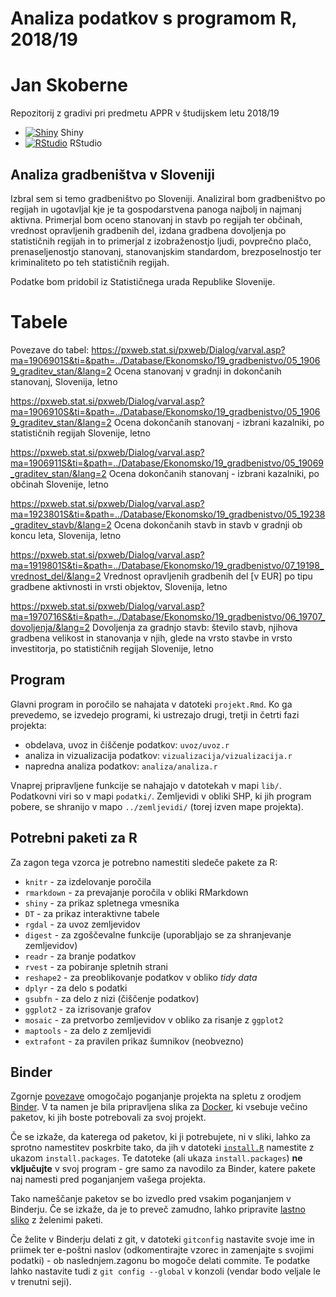 # Analiza podatkov s programom R, 2018/19

# Jan Skoberne

Repozitorij z gradivi pri predmetu APPR v študijskem letu 2018/19

* [![Shiny](http://mybinder.org/badge.svg)](http://beta.mybinder.org/v2/gh/jaanos/APPR-2018-19/master?urlpath=shiny/APPR-2018-19/projekt.Rmd) Shiny
* [![RStudio](http://mybinder.org/badge.svg)](http://beta.mybinder.org/v2/gh/jaanos/APPR-2018-19/master?urlpath=rstudio) RStudio

## Analiza gradbeništva v Sloveniji

Izbral sem si temo gradbeništvo po Sloveniji. Analiziral bom gradbeništvo po regijah in ugotavljal kje je ta gospodarstvena panoga najbolj in najmanj aktivna. Primerjal bom oceno stanovanj in stavb po regijah ter občinah, vrednost opravljenih gradbenih del, izdana gradbena dovoljenja po statističnih regijah in to primerjal z izobraženostjo ljudi, povprečno plačo, prenaseljenostjo stanovanj, stanovanjskim standardom, brezposelnostjo ter kriminaliteto po teh statističnih regijah.

Podatke bom pridobil iz Statističnega urada Republike Slovenije.

# Tabele
Povezave do tabel:
https://pxweb.stat.si/pxweb/Dialog/varval.asp?ma=1906901S&ti=&path=../Database/Ekonomsko/19_gradbenistvo/05_19069_graditev_stan/&lang=2
Ocena stanovanj v gradnji in dokončanih stanovanj, Slovenija, letno

https://pxweb.stat.si/pxweb/Dialog/varval.asp?ma=1906910S&ti=&path=../Database/Ekonomsko/19_gradbenistvo/05_19069_graditev_stan/&lang=2
Ocena dokončanih stanovanj - izbrani kazalniki, po statističnih regijah Slovenije, letno

https://pxweb.stat.si/pxweb/Dialog/varval.asp?ma=1906911S&ti=&path=../Database/Ekonomsko/19_gradbenistvo/05_19069_graditev_stan/&lang=2
Ocena dokončanih stanovanj - izbrani kazalniki, po občinah Slovenije, letno

https://pxweb.stat.si/pxweb/Dialog/varval.asp?ma=1923801S&ti=&path=../Database/Ekonomsko/19_gradbenistvo/05_19238_graditev_stavb/&lang=2
Ocena dokončanih stavb in stavb v gradnji ob koncu leta, Slovenija, letno

https://pxweb.stat.si/pxweb/Dialog/varval.asp?ma=1919801S&ti=&path=../Database/Ekonomsko/19_gradbenistvo/07_19198_vrednost_del/&lang=2
Vrednost opravljenih gradbenih del [v EUR] po tipu gradbene aktivnosti in vrsti objektov, Slovenija, letno

https://pxweb.stat.si/pxweb/Dialog/varval.asp?ma=1970716S&ti=&path=../Database/Ekonomsko/19_gradbenistvo/06_19707_dovoljenja/&lang=2
Dovoljenja za gradnjo stavb: število stavb, njihova gradbena velikost in stanovanja v njih, glede na vrsto stavbe in vrsto investitorja, po statističnih regijah Slovenije, letno

## Program

Glavni program in poročilo se nahajata v datoteki `projekt.Rmd`.
Ko ga prevedemo, se izvedejo programi, ki ustrezajo drugi, tretji in četrti fazi projekta:

* obdelava, uvoz in čiščenje podatkov: `uvoz/uvoz.r`
* analiza in vizualizacija podatkov: `vizualizacija/vizualizacija.r`
* napredna analiza podatkov: `analiza/analiza.r`

Vnaprej pripravljene funkcije se nahajajo v datotekah v mapi `lib/`.
Podatkovni viri so v mapi `podatki/`.
Zemljevidi v obliki SHP, ki jih program pobere,
se shranijo v mapo `../zemljevidi/` (torej izven mape projekta).

## Potrebni paketi za R

Za zagon tega vzorca je potrebno namestiti sledeče pakete za R:

* `knitr` - za izdelovanje poročila
* `rmarkdown` - za prevajanje poročila v obliki RMarkdown
* `shiny` - za prikaz spletnega vmesnika
* `DT` - za prikaz interaktivne tabele
* `rgdal` - za uvoz zemljevidov
* `digest` - za zgoščevalne funkcije (uporabljajo se za shranjevanje zemljevidov)
* `readr` - za branje podatkov
* `rvest` - za pobiranje spletnih strani
* `reshape2` - za preoblikovanje podatkov v obliko *tidy data*
* `dplyr` - za delo s podatki
* `gsubfn` - za delo z nizi (čiščenje podatkov)
* `ggplot2` - za izrisovanje grafov
* `mosaic` - za pretvorbo zemljevidov v obliko za risanje z `ggplot2`
* `maptools` - za delo z zemljevidi
* `extrafont` - za pravilen prikaz šumnikov (neobvezno)

## Binder

Zgornje [povezave](#analiza-podatkov-s-programom-r-201819)
omogočajo poganjanje projekta na spletu z orodjem [Binder](https://mybinder.org/).
V ta namen je bila pripravljena slika za [Docker](https://www.docker.com/),
ki vsebuje večino paketov, ki jih boste potrebovali za svoj projekt.

Če se izkaže, da katerega od paketov, ki ji potrebujete, ni v sliki,
lahko za sprotno namestitev poskrbite tako,
da jih v datoteki [`install.R`](install.R) namestite z ukazom `install.packages`.
Te datoteke (ali ukaza `install.packages`) **ne vključujte** v svoj program -
gre samo za navodilo za Binder, katere pakete naj namesti pred poganjanjem vašega projekta.

Tako nameščanje paketov se bo izvedlo pred vsakim poganjanjem v Binderju.
Če se izkaže, da je to preveč zamudno,
lahko pripravite [lastno sliko](https://github.com/jaanos/APPR-docker) z želenimi paketi.

Če želite v Binderju delati z git,
v datoteki `gitconfig` nastavite svoje ime in priimek ter e-poštni naslov
(odkomentirajte vzorec in zamenjajte s svojimi podatki) -
ob naslednjem.zagonu bo mogoče delati commite.
Te podatke lahko nastavite tudi z `git config --global` v konzoli
(vendar bodo veljale le v trenutni seji).
